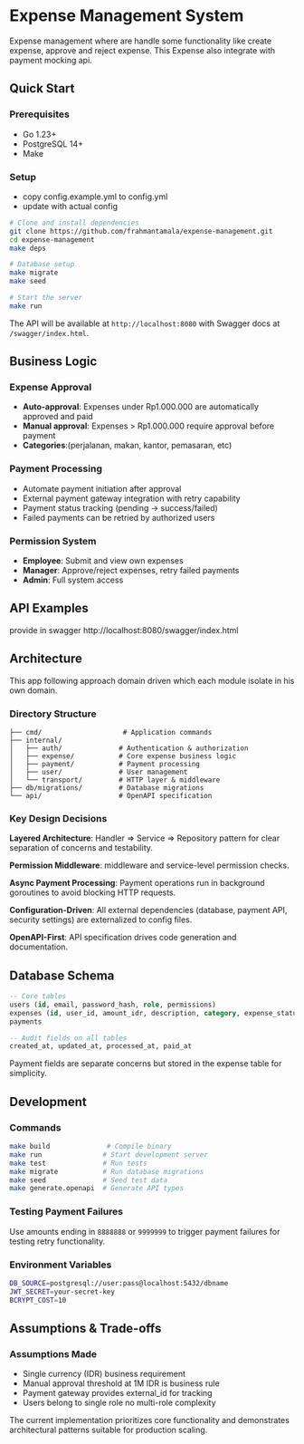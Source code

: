 # Expense Management System

Expense management where are handle some functionality like create expense, approve and reject expense. This Expense also integrate with payment mocking api. 

## Quick Start

### Prerequisites
- Go 1.23+
- PostgreSQL 14+
- Make

### Setup
- copy config.example.yml to config.yml
- update with actual config

```bash
# Clone and install dependencies
git clone https://github.com/frahmantamala/expense-management.git
cd expense-management
make deps

# Database setup
make migrate
make seed

# Start the server
make run
```

The API will be available at `http://localhost:8080` with Swagger docs at `/swagger/index.html`.

## Business Logic

### Expense Approval
- **Auto-approval**: Expenses under Rp1.000.000 are automatically approved and paid
- **Manual approval**: Expenses > Rp1.000.000 require approval before payment
- **Categories**:(perjalanan, makan, kantor, pemasaran, etc)

### Payment Processing
- Automate payment initiation after approval
- External payment gateway integration with retry capability
- Payment status tracking (pending → success/failed)
- Failed payments can be retried by authorized users

### Permission System
- **Employee**: Submit and view own expenses
- **Manager**: Approve/reject expenses, retry failed payments
- **Admin**: Full system access

## API Examples
provide in swagger
http://localhost:8080/swagger/index.html

## Architecture
This app following approach domain driven which each module isolate in his own domain.

### Directory Structure
```
├── cmd/                    # Application commands
├── internal/
│   ├── auth/              # Authentication & authorization
│   ├── expense/           # Core expense business logic
│   ├── payment/           # Payment processing
│   ├── user/              # User management
│   └── transport/         # HTTP layer & middleware
├── db/migrations/         # Database migrations
└── api/                   # OpenAPI specification
```

### Key Design Decisions

**Layered Architecture**: Handler => Service => Repository pattern for clear separation of concerns and testability.

**Permission Middleware**: middleware and service-level permission checks.

**Async Payment Processing**: Payment operations run in background goroutines to avoid blocking HTTP requests.

**Configuration-Driven**: All external dependencies (database, payment API, security settings) are externalized to config files.

**OpenAPI-First**: API specification drives code generation and documentation.

## Database Schema

```sql
-- Core tables
users (id, email, password_hash, role, permissions)
expenses (id, user_id, amount_idr, description, category, expense_status)
payments

-- Audit fields on all tables
created_at, updated_at, processed_at, paid_at
```

Payment fields are separate concerns but stored in the expense table for simplicity.

## Development

### Commands
```bash
make build              # Compile binary
make run               # Start development server
make test              # Run tests
make migrate           # Run database migrations
make seed              # Seed test data
make generate.openapi  # Generate API types
```

### Testing Payment Failures
Use amounts ending in `8888888` or `9999999` to trigger payment failures for testing retry functionality.

### Environment Variables
```bash
DB_SOURCE=postgresql://user:pass@localhost:5432/dbname
JWT_SECRET=your-secret-key
BCRYPT_COST=10
```

## Assumptions & Trade-offs

### Assumptions Made
- Single currency (IDR) business requirement
- Manual approval threshold at 1M IDR is business rule
- Payment gateway provides external_id for tracking
- Users belong to single role no multi-role complexity

The current implementation prioritizes core functionality and demonstrates architectural patterns suitable for production scaling.
